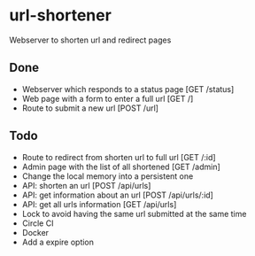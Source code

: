 # url-shortener
Webserver to shorten url and redirect pages

## Done
+ Webserver which responds to a status page [GET /status]
+ Web page with a form to enter a full url [GET /]
+ Route to submit a new url [POST /url]

## Todo
- Route to redirect from shorten url to full url [GET /:id]
- Admin page with the list of all shortened [GET /admin]
- Change the local memory into a persistent one
- API: shorten an url [POST /api/urls]
- API: get information about an url [POST /api/urls/:id]
- API: get all urls information [GET /api/urls]
- Lock to avoid having the same url submitted at the same time
- Circle CI
- Docker
- Add a expire option
